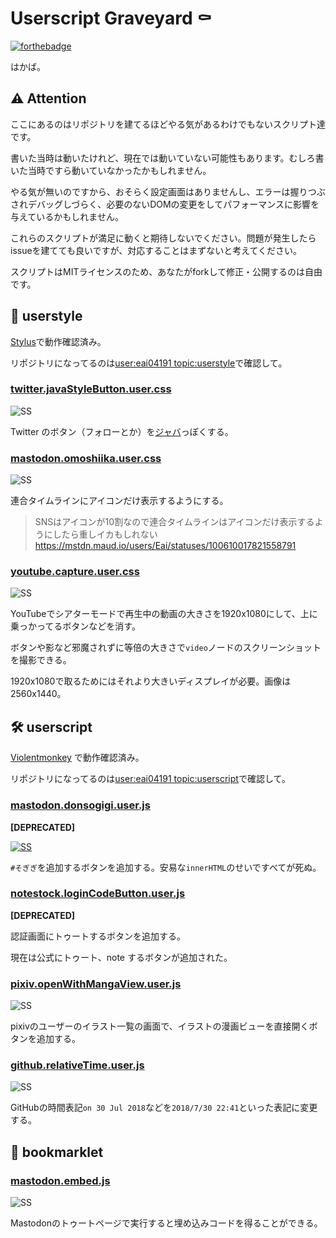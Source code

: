 # Userscript Graveyard ⚰️

[![forthebadge](https://forthebadge.com/images/badges/60-percent-of-the-time-works-every-time.svg)](https://forthebadge.com)

はかば。

## ⚠️ Attention

ここにあるのはリポジトリを建てるほどやる気があるわけでもないスクリプト達です。

書いた当時は動いたけれど、現在では動いていない可能性もあります。むしろ書いた当時ですら動いていなかったかもしれません。

やる気が無いのですから、おそらく設定画面はありませんし、エラーは握りつぶされデバッグしづらく、必要のないDOMの変更をしてパフォーマンスに影響を与えているかもしれません。

これらのスクリプトが満足に動くと期待しないでください。問題が発生したらissueを建てても良いですが、対応することはまずないと考えてください。

スクリプトはMITライセンスのため、あなたがforkして修正・公開するのは自由です。

## 🎨 userstyle

[Stylus](https://chrome.google.com/webstore/detail/stylus/clngdbkpkpeebahjckkjfobafhncgmne?hl=ja)で動作確認済み。

リポジトリになってるのは[user:eai04191 topic:userstyle](https://github.com/search?q=user%3Aeai04191+topic%3Auserstyle)で確認して。

### [twitter.javaStyleButton.user.css](/userstyle/twitter.javaStyleButton.user.css)

![SS](https://i.imgur.com/Wk4Ykcf.png)

Twitter のボタン（フォローとか）を[ジャバ](https://www.java.com/ja/download/)っぽくする。

### [mastodon.omoshiika.user.css](/userstyle/mastodon.omoshiika.user.css)

![SS](https://mstdn.maud.io/system/media_attachments/files/001/988/721/original/adeebcea11bff48d.jpeg)

連合タイムラインにアイコンだけ表示するようにする。

> SNSはアイコンが10割なので連合タイムラインはアイコンだけ表示するようにしたら重しイカもしれない
> https://mstdn.maud.io/users/Eai/statuses/100610017821558791


### [youtube.capture.user.css](/userstyle/youtube.capture.user.css)

![SS](https://i.imgur.com/EJniMei.png)

YouTubeでシアターモードで再生中の動画の大きさを1920x1080にして、上に乗っかってるボタンなどを消す。

ボタンや影など邪魔されずに等倍の大きさで`video`ノードのスクリーンショットを撮影できる。

1920x1080で取るためにはそれより大きいディスプレイが必要。画像は2560x1440。

### [](/userstyle/)


## 🛠️ userscript

[Violentmonkey](https://violentmonkey.github.io/) で動作確認済み。

リポジトリになってるのは[user:eai04191 topic:userscript](https://github.com/search?q=user%3Aeai04191+topic%3Auserscript)で確認して。

### [mastodon.donsogigi.user.js](/userscript/mastodon.donsogigi.user.js)

**[DEPRECATED]**

[![SS](https://mstdn.maud.io/system/media_attachments/files/002/415/143/small/c59d30ffcd762854.png)](https://mstdn.maud.io/system/media_attachments/files/002/415/143/original/c59d30ffcd762854.mp4)

`#そぎぎ`を追加するボタンを追加する。安易な`innerHTML`のせいですべてが死ぬ。

### [notestock.loginCodeButton.user.js](/userscript/notestock.loginCodeButton.user.js)

**[DEPRECATED]**

認証画面にトゥートするボタンを追加する。

現在は公式にトゥート、note するボタンが追加された。

### [pixiv.openWithMangaView.user.js](/userscript/pixiv.openWithMangaView.user.js)

![SS](https://i.imgur.com/5gR5urk.png)

pixivのユーザーのイラスト一覧の画面で、イラストの漫画ビューを直接開くボタンを追加する。

### [github.relativeTime.user.js](/userscript/github.relativeTime.user.js)

![SS](https://i.imgur.com/ok8frdf.png)

GitHubの時間表記`on 30 Jul 2018`などを`2018/7/30 22:41`といった表記に変更する。

### [](/userscript/)

## 🔖 bookmarklet

### [mastodon.embed.js](/bookmarklet/mastodon.embed.js)

![SS](https://i.imgur.com/Fuvon8m.png)

Mastodonのトゥートページで実行すると埋め込みコードを得ることができる。

### [](/bookmarklet/)